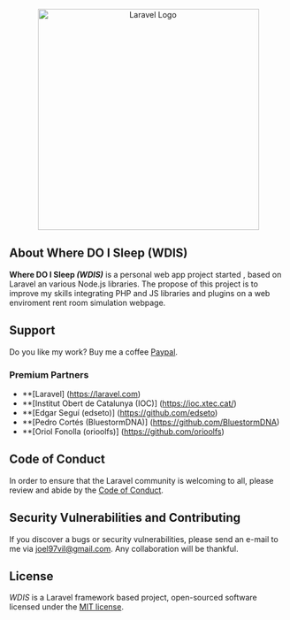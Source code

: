 <p align="center"><a href="https://laravel.com" target="_blank"><img src="https://raw.githubusercontent.com/laravel/art/master/logo-lockup/5%20SVG/2%20CMYK/1%20Full%20Color/laravel-logolockup-cmyk-red.svg" width="400" alt="Laravel Logo"></a></p>

<!--<p align="center">
<a href="https://travis-ci.org/laravel/framework"><img src="https://travis-ci.org/laravel/framework.svg" alt="Build Status"></a>
<a href="https://packagist.org/packages/laravel/framework"><img src="https://img.shields.io/packagist/dt/laravel/framework" alt="Total Downloads"></a>
<a href="https://packagist.org/packages/laravel/framework"><img src="https://img.shields.io/packagist/v/laravel/framework" alt="Latest Stable Version"></a>
<a href="https://packagist.org/packages/laravel/framework"><img src="https://img.shields.io/packagist/l/laravel/framework" alt="License"></a>
</p>-->

## About Where DO I Sleep (WDIS)
<b>Where DO I Sleep <i>(WDIS)</i></b> is a personal web app project started , based on Laravel an various Node.js libraries.
The propose of this project is to improve my skills integrating PHP and JS libraries and plugins on a web enviroment rent room simulation webpage.


## Support
Do you like my work? Buy me a coffee [Paypal](https://patreon.com/taylorotwell).

### Premium Partners
- **[Laravel] (https://laravel.com)
- **[Institut Obert de Catalunya (IOC)] (https://ioc.xtec.cat/)
- **[Edgar Seguí (edseto)] (https://github.com/edseto)
- **[Pedro Cortés (BluestormDNA)] (https://github.com/BluestormDNA)
- **[Oriol Fonolla (orioolfs)] (https://github.com/orioolfs)

## Code of Conduct
In order to ensure that the Laravel community is welcoming to all, please review and abide by the [Code of Conduct](https://laravel.com/docs/contributions#code-of-conduct).

## Security Vulnerabilities and Contributing
If you discover a bugs or security vulnerabilities, please send an e-mail to me via [joel97vil@gmail.com](mailto:joel97vil@gmail.com). Any collaboration will be thankful.

## License
<i>WDIS</i> is a Laravel framework based project, open-sourced software licensed under the [MIT license](https://opensource.org/licenses/MIT).
